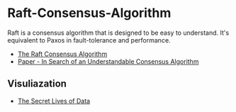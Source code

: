 # Raft-Consensus-Algorithm
Raft is a consensus algorithm that is designed to be easy to understand. It's equivalent to Paxos in fault-tolerance and performance.


* [The Raft Consensus Algorithm](https://raft.github.io/)
* [Paper - In Search of an Understandable Consensus Algorithm](https://raft.github.io/raft.pdf)

## Visuliazation

* [The Secret Lives of Data](http://thesecretlivesofdata.com/raft/)
